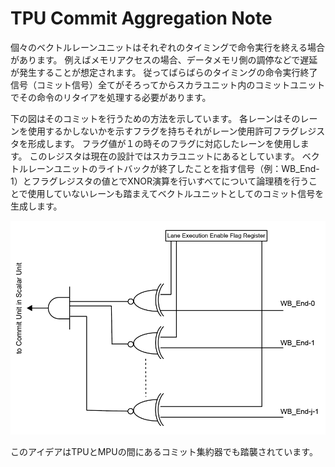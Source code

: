 # TPU Commit Aggregation Note

個々のベクトルレーンユニットはそれぞれのタイミングで命令実行を終える場合があります。
例えばメモリアクセスの場合、データメモリ側の調停などで遅延が発生することが想定されます。
従ってばらばらのタイミングの命令実行終了信号（コミット信号）全てがそろってからスカラユニット内のコミットユニットでその命令のリタイアを処理する必要があります。

下の図はそのコミットを行うための方法を示しています。
各レーンはそのレーンを使用するかしないかを示すフラグを持ちそれがレーン使用許可フラグレジスタを形成します。
フラグ値が１の時そのフラグに対応したレーンを使用します。
このレジスタは現在の設計ではスカラユニットにあるとしています。
ベクトルレーンユニットのライトバックが終了したことを指す信号（例：WB_End-1）とフラグレジスタの値とでXNOR演算を行いすべてについて論理積を行うことで使用していないレーンも踏まえてベクトルユニットとしてのコミット信号を生成します。

<div align="center">
  <img src="./TPU_Commit_Aggregation.png"
       alt="HTML image alt text"
       title="TPUコミットAggregation方法"
       width="￥￥200px"
  />
</div>

このアイデアはTPUとMPUの間にあるコミット集約器でも踏襲されています。